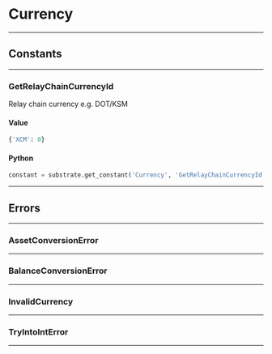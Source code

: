 
# Currency

---------
## Constants

---------
### GetRelayChainCurrencyId
 Relay chain currency e.g. DOT/KSM
#### Value
```python
{'XCM': 0}
```
#### Python
```python
constant = substrate.get_constant('Currency', 'GetRelayChainCurrencyId')
```
---------
## Errors

---------
### AssetConversionError

---------
### BalanceConversionError

---------
### InvalidCurrency

---------
### TryIntoIntError

---------